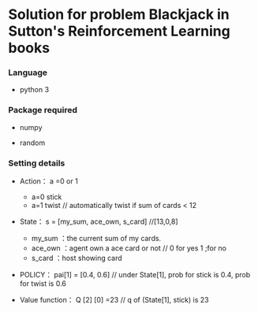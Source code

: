 # Solution for problem Blackjack in Sutton's Reinforcement Learning books



### Language

- python 3

### Package required

- numpy

- random

### Setting details
- Action： a =0 or 1
  + a=0  stick 
  + a=1  twist // automatically twist if sum of cards < 12

- State：  s = [my_sum, ace_own, s_card]   //[13,0,8]
  + my_sum  ：the current sum of my cards.  
  + ace_own ：agent own a ace card or not      // 0 for yes 1 ;for no
  + s_card     ：host showing card

- POLICY： pai[1] = [0.4, 0.6]                 //  under State[1], prob for stick is 0.4, prob for twist is 0.6

- Value function：  Q [2] [0]  =23          //  q of (State[1], stick) is 23 
